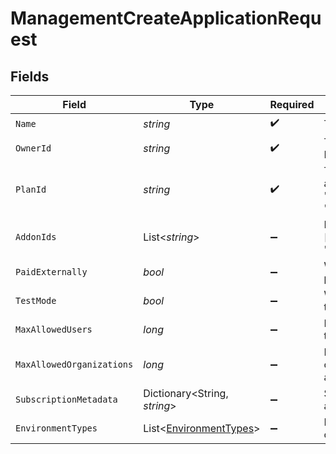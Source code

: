 # ManagementCreateApplicationRequest


## Fields

| Field                                                                          | Type                                                                           | Required                                                                       | Description                                                                    |
| ------------------------------------------------------------------------------ | ------------------------------------------------------------------------------ | ------------------------------------------------------------------------------ | ------------------------------------------------------------------------------ |
| `Name`                                                                         | *string*                                                                       | :heavy_check_mark:                                                             | The name of the application.                                                   |
| `OwnerId`                                                                      | *string*                                                                       | :heavy_check_mark:                                                             | The owner ID (organization ID) of the application.                             |
| `PlanId`                                                                       | *string*                                                                       | :heavy_check_mark:                                                             | The plan ID for the application (e.g., "free_2022_06", "pro_2023_11").         |
| `AddonIds`                                                                     | List<*string*>                                                                 | :heavy_minus_sign:                                                             | List of add-on IDs (e.g., ["enhanced_auth_2023_11", "enhanced_orgs_2023_11"]). |
| `PaidExternally`                                                               | *bool*                                                                         | :heavy_minus_sign:                                                             | Whether the application is paid externally.                                    |
| `TestMode`                                                                     | *bool*                                                                         | :heavy_minus_sign:                                                             | Whether the application is in test mode.                                       |
| `MaxAllowedUsers`                                                              | *long*                                                                         | :heavy_minus_sign:                                                             | Maximum allowed users for the application.                                     |
| `MaxAllowedOrganizations`                                                      | *long*                                                                         | :heavy_minus_sign:                                                             | Maximum allowed organizations for the application.                             |
| `SubscriptionMetadata`                                                         | Dictionary<String, *string*>                                                   | :heavy_minus_sign:                                                             | Subscription metadata for the application.                                     |
| `EnvironmentTypes`                                                             | List<[EnvironmentTypes](../../Models/Components/EnvironmentTypes.md)>          | :heavy_minus_sign:                                                             | List of environment types to create instances for.                             |